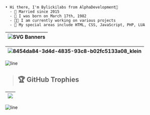 <!-- |<img src="https://komarev.com/ghpvc/?username=bylickilabs&label=Profile%20views&color=0e75b6&style=flat" alt="bylickilabs" />|
|---|

> ## 🌐 Socials: 
|<a href="https://twitter.com/bylickilab5" target="blank"><img align="center" src="https://raw.githubusercontent.com/rahuldkjain/github-profile-readme-generator/master/src/images/icons/Social/twitter.svg" alt="bylickilab5" height="30" width="40" /></a>|[![Discord](https://img.shields.io/badge/Discord-%237289DA.svg?logo=discord&logoColor=white)](https://discord.gg/mpz2hJ6PM6) |[![Facebook](https://img.shields.io/badge/Facebook-%231877F2.svg?logo=Facebook&logoColor=white)](https://facebook.com/bylickilabs) |[![Instagram](https://img.shields.io/badge/Instagram-%23E4405F.svg?logo=Instagram&logoColor=white)](https://instagram.com/b.y.l.i.c.k.i.l.a.b.s) |[![YouTube](https://img.shields.io/badge/YouTube-%23FF0000.svg?logo=YouTube&logoColor=white)](https://youtube.com/@AlphaCorpDevs) |[![Codepen](https://img.shields.io/badge/Codepen-000000?style=for-the-badge&logo=codepen&logoColor=white)](https://codepen.io/AlphaDevelopment)| <a href="https://dev.to/bylickilabs" target="blank"><img align="center" src="https://raw.githubusercontent.com/rahuldkjain/github-profile-readme-generator/master/src/images/icons/Social/devto.svg" alt="bylickilabs" height="30" width="40" /></a>| 
|---|---|---|---|---|---|---|
-->

```yarn
• Hi there, I'm Bylickilabs from AlphaDevelopment👋
  - 💍 Married since 2015
  - 👶 I was born on March 17th, 1982
  - 👨‍💻 I am currently working on various projects
  - 🚧 My special areas include HTML, CSS, JavaScript, PHP, LUA
```

|![SVG Banners](https://svg-banners.vercel.app/api?type=origin&text1=👨‍💻bylickilabs👨‍💻&text2=💖A%20passionate%20Developer%20from%20Germany💖&width=900&height=400)|
|---|

|![8454da84-3d4d-4835-93c8-b02fc5133a08_klein](https://github.com/user-attachments/assets/71a02f8f-7467-435a-a8e6-fd93de8d5579)|
|---|

![line](https://github.com/bylickilabs/bylickilabs/assets/109308073/bfd77a60-d426-4470-b417-fdbab0166188) 


> ## 🏆 GitHub Trophies
|![](https://github-profile-trophy.vercel.app/?username=bylickilabs&theme=monokai&margin-h=10&margin-w=10&no-frame=true&no-bg=true&column=-1)|
|---| 

<!--![line](https://github.com/bylickilabs/bylickilabs/assets/109308073/bfd77a60-d426-4470-b417-fdbab0166188)

> ## 📊 GitHub Stats:
<a href="https://github.com/bylickilabs/github-readme-stats">
  <img align="center" src="https://github-readme-stats.vercel.app/api/pin/?username=bylickilabs&repo=github-readme-stats" />
</a>
<a href="https://github.com/bylickilabs/convoychat">
  <img align="center" src="https://github-readme-stats.vercel.app/api/pin/?username=bylickilabs&repo=convoychat" />
</a> -->

<!--
![line](https://github.com/bylickilabs/bylickilabs/assets/109308073/bfd77a60-d426-4470-b417-fdbab0166188) -->
![line](https://github.com/bylickilabs/bylickilabs/assets/109308073/bfd77a60-d426-4470-b417-fdbab0166188) 
<!--
**bylickilabs/bylickilabs** is a ✨ _special_ ✨ repository because its `README.md` (this file) appears on your GitHub profile.
-->
